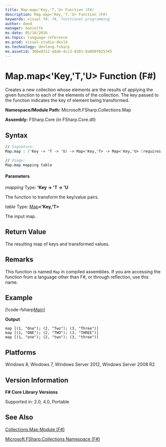 ```yaml
---
title: Map.map<'Key,'T,'U> Function (F#)
description: Map.map<'Key,'T,'U> Function (F#)
keywords: visual f#, f#, functional programming
author: dend
manager: danielfe
ms.date: 05/16/2016
ms.topic: language-reference
ms.prod: visual-studio-dev14
ms.technology: devlang-fsharp
ms.assetid: 306e8312-a8ab-4cc3-8101-8a860f025345
---
```


# Map.map<'Key,'T,'U> Function (F#)

Creates a new collection whose elements are the results of applying the given function to each of the elements of the collection. The key passed to the function indicates the key of element being transformed.

**Namespace/Module Path:** Microsoft.FSharp.Collections.Map

**Assembly:** FSharp.Core (in FSharp.Core.dll)


## Syntax

```fsharp
// Signature:
Map.map : ('Key -> 'T -> 'U) -> Map<'Key,'T> -> Map<'Key,'U> (requires comparison)

// Usage:
Map.map mapping table
```

#### Parameters
*mapping*
Type: **'Key -&gt; 'T -&gt; 'U**


The function to transform the key/value pairs.


*table*
Type: [Map](https://msdn.microsoft.com/library/975316ea-55e3-4987-9994-90897ad45664)**&lt;'Key,'T&gt;**


The input map.

## Return Value

The resulting map of keys and transformed values.

## Remarks
This function is named `Map` in compiled assemblies. If you are accessing the function from a language other than F#, or through reflection, use this name.

## Example

[!code-fsharp[Main](snippets/fsmaps/snippet12.fs)]

**Output**

```
map [(1, "One"); (2, "Two"); (3, "Three")]
map [(1, "ONE"); (2, "TWO"); (3, "THREE")]
map [(1, "one"); (2, "two"); (3, "three")]
```

## Platforms
Windows 8, Windows 7, Windows Server 2012, Windows Server 2008 R2


## Version Information
**F# Core Library Versions**

Supported in: 2.0, 4.0, Portable

## See Also
[Collections.Map Module &#40;F&#35;&#41;](Collections.Map-Module-%5BFSharp%5D.md)

[Microsoft.FSharp.Collections Namespace &#40;F&#35;&#41;](Microsoft.FSharp.Collections-Namespace-%5BFSharp%5D.md)
